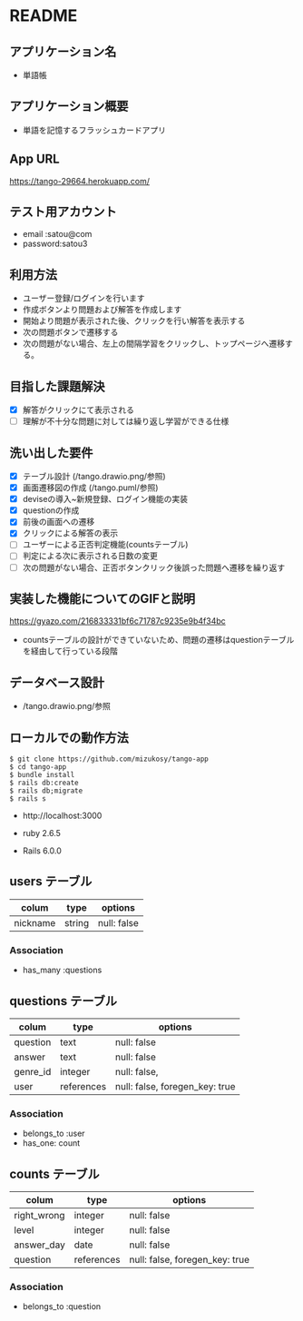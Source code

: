 # README

## アプリケーション名
- 単語帳

## アプリケーション概要
- 単語を記憶するフラッシュカードアプリ

## App URL
<https://tango-29664.herokuapp.com/>

## テスト用アカウント
- email   :satou@com
- password:satou3

## 利用方法
- ユーザー登録/ログインを行います
- 作成ボタンより問題および解答を作成します
- 開始より問題が表示された後、クリックを行い解答を表示する
- 次の問題ボタンで遷移する
- 次の問題がない場合、左上の間隔学習をクリックし、トップページへ遷移する。

## 目指した課題解決
- [x] 解答がクリックにて表示される
- [ ] 理解が不十分な問題に対しては繰り返し学習ができる仕様

## 洗い出した要件
- [x] テーブル設計 (/tango.drawio.png/参照)
- [x] 画面遷移図の作成 (/tango.puml/参照)
- [x] deviseの導入~新規登録、ログイン機能の実装
- [x] questionの作成
- [x] 前後の画面への遷移
- [x] クリックによる解答の表示
- [ ] ユーザーによる正否判定機能(countsテーブル)
- [ ] 判定による次に表示される日数の変更
- [ ] 次の問題がない場合、正否ボタンクリック後誤った問題へ遷移を繰り返す

## 実装した機能についてのGIFと説明
<https://gyazo.com/216833331bf6c71787c9235e9b4f34bc>
- countsテーブルの設計ができていないため、問題の遷移はquestionテーブルを経由して行っている段階

## データベース設計
- /tango.drawio.png/参照

## ローカルでの動作方法
```
$ git clone https://github.com/mizukosy/tango-app
$ cd tango-app
$ bundle install
$ rails db:create
$ rails db;migrate
$ rails s
```
- http://localhost:3000

- ruby 2.6.5
- Rails 6.0.0

## users テーブル
| colum        | type   | options     |
| ------------ | ------ | ----------- |
| nickname     | string | null: false |

### Association
- has_many :questions


## questions テーブル
| colum    | type       | options                        |
| -------- | ---------- | ------------------------------ |
| question | text       | null: false                    |
| answer   | text       | null: false                    |
| genre_id | integer    | null: false,                   |
| user     | references | null: false, foregen_key: true |

### Association
- belongs_to :user
- has_one: count


## counts テーブル
| colum       | type       | options                        |
| ----------- | ---------- | ------------------------------ |
| right_wrong | integer    | null: false                    |
| level       | integer    | null: false                    |
| answer_day  | date       | null: false                    |
| question    | references | null: false, foregen_key: true |

### Association
- belongs_to :question